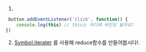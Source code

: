
1. 
```jsx
 button.addEventListener('click', function() {
    console.log(this) // this는 어디에 바인딩 될까요?
})
```

2. [Symbol.iterater]() 를 사용해 reduce함수를 만들어봅시다!.


